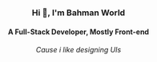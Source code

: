 <h3 align="center">Hi 👋, I'm Bahman World</h1>
<h4 align="center">A Full-Stack Developer, Mostly Front-end</h3>
<h6 align="center">Cause i like designing UIs</h5>
